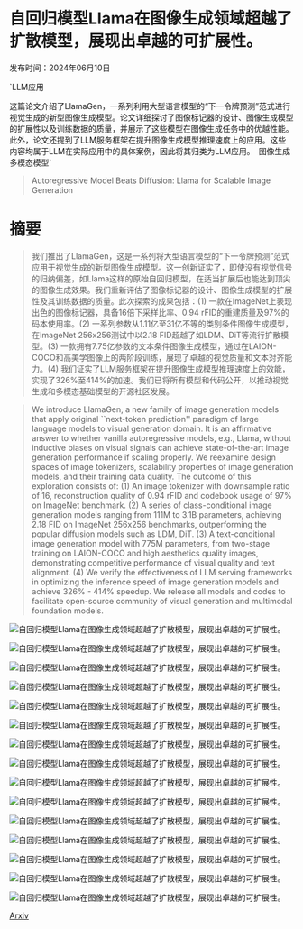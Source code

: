 # 自回归模型Llama在图像生成领域超越了扩散模型，展现出卓越的可扩展性。

发布时间：2024年06月10日

`LLM应用

这篇论文介绍了LlamaGen，一系列利用大型语言模型的“下一令牌预测”范式进行视觉生成的新型图像生成模型。论文详细探讨了图像标记器的设计、图像生成模型的扩展性以及训练数据的质量，并展示了这些模型在图像生成任务中的优越性能。此外，论文还提到了LLM服务框架在提升图像生成模型推理速度上的应用。这些内容均属于LLM在实际应用中的具体案例，因此将其归类为LLM应用。` `图像生成` `多模态模型`

> Autoregressive Model Beats Diffusion: Llama for Scalable Image Generation

# 摘要

> 我们推出了LlamaGen，这是一系列将大型语言模型的“下一令牌预测”范式应用于视觉生成的新型图像生成模型。这一创新证实了，即使没有视觉信号的归纳偏差，如Llama这样的原始自回归模型，在适当扩展后也能达到顶尖的图像生成效果。我们重新评估了图像标记器的设计、图像生成模型的扩展性及其训练数据的质量。此次探索的成果包括：(1) 一款在ImageNet上表现出色的图像标记器，具备16倍下采样比率、0.94 rFID的重建质量及97%的码本使用率。(2) 一系列参数从1.11亿至31亿不等的类别条件图像生成模型，在ImageNet 256x256测试中以2.18 FID超越了如LDM、DiT等流行扩散模型。(3) 一款拥有7.75亿参数的文本条件图像生成模型，通过在LAION-COCO和高美学图像上的两阶段训练，展现了卓越的视觉质量和文本对齐能力。(4) 我们证实了LLM服务框架在提升图像生成模型推理速度上的效能，实现了326%至414%的加速。我们已将所有模型和代码公开，以推动视觉生成和多模态基础模型的开源社区发展。

> We introduce LlamaGen, a new family of image generation models that apply original ``next-token prediction'' paradigm of large language models to visual generation domain. It is an affirmative answer to whether vanilla autoregressive models, e.g., Llama, without inductive biases on visual signals can achieve state-of-the-art image generation performance if scaling properly. We reexamine design spaces of image tokenizers, scalability properties of image generation models, and their training data quality. The outcome of this exploration consists of: (1) An image tokenizer with downsample ratio of 16, reconstruction quality of 0.94 rFID and codebook usage of 97% on ImageNet benchmark. (2) A series of class-conditional image generation models ranging from 111M to 3.1B parameters, achieving 2.18 FID on ImageNet 256x256 benchmarks, outperforming the popular diffusion models such as LDM, DiT. (3) A text-conditional image generation model with 775M parameters, from two-stage training on LAION-COCO and high aesthetics quality images, demonstrating competitive performance of visual quality and text alignment. (4) We verify the effectiveness of LLM serving frameworks in optimizing the inference speed of image generation models and achieve 326% - 414% speedup. We release all models and codes to facilitate open-source community of visual generation and multimodal foundation models.

![自回归模型Llama在图像生成领域超越了扩散模型，展现出卓越的可扩展性。](../../../paper_images/2406.06525/x1.png)

![自回归模型Llama在图像生成领域超越了扩散模型，展现出卓越的可扩展性。](../../../paper_images/2406.06525/fid_scaling_law_no_cfg.png)

![自回归模型Llama在图像生成领域超越了扩散模型，展现出卓越的可扩展性。](../../../paper_images/2406.06525/fid_scaling_law_cfg.png)

![自回归模型Llama在图像生成领域超越了扩散模型，展现出卓越的可扩展性。](../../../paper_images/2406.06525/effect_cfg.png)

![自回归模型Llama在图像生成领域超越了扩散模型，展现出卓越的可扩展性。](../../../paper_images/2406.06525/effect_topk.png)

![自回归模型Llama在图像生成领域超越了扩散模型，展现出卓越的可扩展性。](../../../paper_images/2406.06525/x2.png)

![自回归模型Llama在图像生成领域超越了扩散模型，展现出卓越的可扩展性。](../../../paper_images/2406.06525/x3.png)

![自回归模型Llama在图像生成领域超越了扩散模型，展现出卓越的可扩展性。](../../../paper_images/2406.06525/x4.png)

![自回归模型Llama在图像生成领域超越了扩散模型，展现出卓越的可扩展性。](../../../paper_images/2406.06525/c2i_207.png)

![自回归模型Llama在图像生成领域超越了扩散模型，展现出卓越的可扩展性。](../../../paper_images/2406.06525/c2i_250.png)

![自回归模型Llama在图像生成领域超越了扩散模型，展现出卓越的可扩展性。](../../../paper_images/2406.06525/c2i_972.png)

![自回归模型Llama在图像生成领域超越了扩散模型，展现出卓越的可扩展性。](../../../paper_images/2406.06525/c2i_973.png)

![自回归模型Llama在图像生成领域超越了扩散模型，展现出卓越的可扩展性。](../../../paper_images/2406.06525/c2i_812.png)

![自回归模型Llama在图像生成领域超越了扩散模型，展现出卓越的可扩展性。](../../../paper_images/2406.06525/c2i_817.png)

![自回归模型Llama在图像生成领域超越了扩散模型，展现出卓越的可扩展性。](../../../paper_images/2406.06525/x7.png)

[Arxiv](https://arxiv.org/abs/2406.06525)